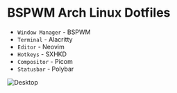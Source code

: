 # BSPWM Arch Linux Dotfiles
- `Window Manager` - BSPWM
- `Terminal` - Alacritty
- `Editor` - Neovim
- `Hotkeys` - SXHKD
- `Compositor` - Picom
- `Statusbar` - Polybar

![Desktop](https://github.com/Pranay-Lad/dotfiles/blob/main/Config.png)
